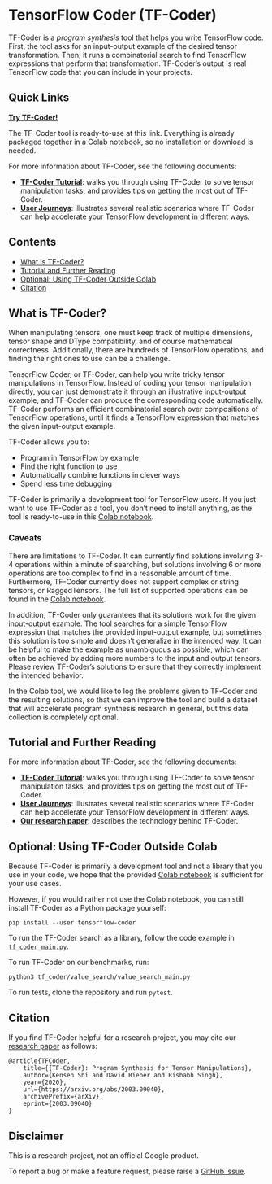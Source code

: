 # TensorFlow Coder (TF-Coder)

TF-Coder is a _program synthesis_ tool that helps you write TensorFlow code.
First, the tool asks for an input-output example of the desired tensor
transformation. Then, it runs a combinatorial search to find TensorFlow
expressions that perform that transformation. TF-Coder’s output is real
TensorFlow code that you can include in your projects.

## Quick Links

[**Try TF-Coder!**](https://colab.research.google.com/github/google-research/tensorflow-coder/blob/master/TF-Coder_Colab.ipynb)

The TF-Coder tool is ready-to-use at this link. Everything is already packaged
together in a Colab notebook, so no installation or download is needed.

For more information about TF-Coder, see the following documents:
* [**TF-Coder Tutorial**](Tutorial.md): walks you through using TF-Coder to
  solve tensor manipulation tasks, and provides tips on getting the most out of
  TF-Coder.
* [**User Journeys**](UserJourneys.md): illustrates several realistic scenarios
  where TF-Coder can help accelerate your TensorFlow development in different
  ways.

## Contents

* [What is TF-Coder?](#what-is-tf-coder)
* [Tutorial and Further Reading](#tutorial-and-further-reading)
* [Optional: Using TF-Coder Outside Colab](#optional-using-tf-coder-outside-colab)
* [Citation](#citation)

## What is TF-Coder?

When manipulating tensors, one must keep track of multiple dimensions, tensor
shape and DType compatibility, and of course mathematical correctness.
Additionally, there are hundreds of TensorFlow operations, and finding the right
ones to use can be a challenge.

TensorFlow Coder, or TF-Coder, can help you write tricky tensor manipulations in
TensorFlow. Instead of coding your tensor manipulation directly, you can just
demonstrate it through an illustrative input-output example, and TF-Coder can
produce the corresponding code automatically. TF-Coder performs an efficient
combinatorial search over compositions of TensorFlow operations, until it finds
a TensorFlow expression that matches the given input-output example.

TF-Coder allows you to:
* Program in TensorFlow by example
* Find the right function to use
* Automatically combine functions in clever ways
* Spend less time debugging

TF-Coder is primarily a development tool for TensorFlow users. If you just want
to use TF-Coder as a tool, you don’t need to install anything, as the tool is
ready-to-use in this
[Colab notebook](https://colab.research.google.com/github/google-research/tensorflow-coder/blob/master/TF-Coder_Colab.ipynb).

### Caveats

There are limitations to TF-Coder. It can currently find solutions involving 3-4
operations within a minute of searching, but solutions involving 6 or more
operations are too complex to find in a reasonable amount of time. Furthermore,
TF-Coder currently does not support complex or string tensors, or RaggedTensors.
The full list of supported operations can be found in the
[Colab notebook](https://colab.research.google.com/github/google-research/tensorflow-coder/blob/master/TF-Coder_Colab.ipynb#scrollTo=Q6uRr4x9WHRC).

In addition, TF-Coder only guarantees that its solutions work for the given
input-output example. The tool searches for a simple TensorFlow expression that
matches the provided input-output example, but sometimes this solution is too
simple and doesn’t generalize in the intended way. It can be helpful to make the
example as unambiguous as possible, which can often be achieved by adding more
numbers to the input and output tensors. Please review TF-Coder’s solutions to
ensure that they correctly implement the intended behavior.

In the Colab tool, we would like to log the problems given to TF-Coder and the
resulting solutions, so that we can improve the tool and build a dataset that
will accelerate program synthesis research in general, but this data collection
is completely optional.

## Tutorial and Further Reading

For more information about TF-Coder, see the following documents:
* [**TF-Coder Tutorial**](Tutorial.md): walks you through using TF-Coder to
  solve tensor manipulation tasks, and provides tips on getting the most out of
  TF-Coder.
* [**User Journeys**](UserJourneys.md): illustrates several realistic scenarios
  where TF-Coder can help accelerate your TensorFlow development in different
  ways.
* [**Our research paper**](https://arxiv.org/abs/2003.09040): describes the
  technology behind TF-Coder.

## Optional: Using TF-Coder Outside Colab

Because TF-Coder is primarily a development tool and not a library that you use
in your code, we hope that the provided
[Colab notebook](https://colab.research.google.com/github/google-research/tensorflow-coder/blob/master/TF-Coder_Colab.ipynb)
is sufficient for your use cases.

However, if you would rather not use the Colab notebook, you can still install
TF-Coder as a Python package yourself:
```
pip install --user tensorflow-coder
```

To run the TF-Coder search as a library, follow the code example in
[`tf_coder_main.py`](tf_coder/tf_coder_main.py).

To run TF-Coder on our benchmarks, run:
```
python3 tf_coder/value_search/value_search_main.py
```

To run tests, clone the repository and run `pytest`.

## Citation

If you find TF-Coder helpful for a research project, you may cite our [research
paper](https://arxiv.org/abs/2003.09040) as follows:
```
@article{TFCoder,
    title={{TF-Coder}: Program Synthesis for Tensor Manipulations},
    author={Kensen Shi and David Bieber and Rishabh Singh},
    year={2020},
    url={https://arxiv.org/abs/2003.09040},
    archivePrefix={arXiv},
    eprint={2003.09040}
}
```

## Disclaimer

This is a research project, not an official Google product.

To report a bug or make a feature request, please raise a
[GitHub issue](https://github.com/google-research/tensorflow-coder/issues).

